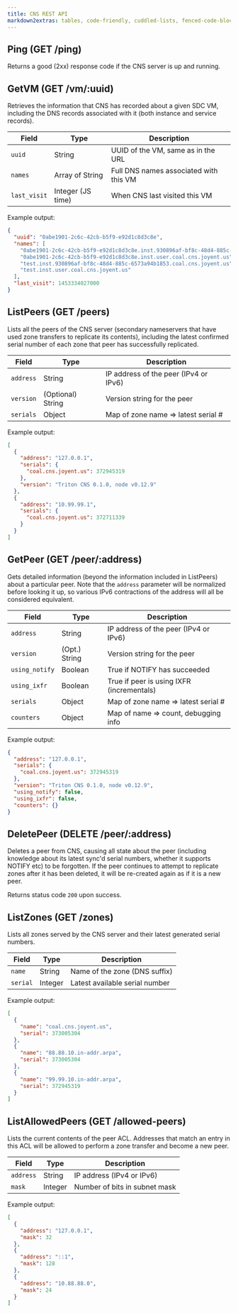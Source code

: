 ```yaml
---
title: CNS REST API
markdown2extras: tables, code-friendly, cuddled-lists, fenced-code-blocks
---
```

<!--
    This Source Code Form is subject to the terms of the Mozilla Public
    License, v. 2.0. If a copy of the MPL was not distributed with this
    file, You can obtain one at http://mozilla.org/MPL/2.0/.
-->
<!--
    Copyright (c) 2016, Joyent, Inc.
-->

## Ping (GET /ping)

Returns a good (2xx) response code if the CNS server is up and running.

## GetVM (GET /vm/:uuid)

Retrieves the information that CNS has recorded about a given SDC VM, including the DNS records associated with it (both instance and service records).

| Field        | Type              | Description                            |
| ------------ | ----------------- | -------------------------------------- |
| `uuid`       | String            | UUID of the VM, same as in the URL     |
| `names`      | Array of String   | Full DNS names associated with this VM |
| `last_visit` | Integer (JS time) | When CNS last visited this VM          |

Example output:

```json
{
  "uuid": "0abe1901-2c6c-42cb-b5f9-e92d1c8d3c8e",
  "names": [
    "0abe1901-2c6c-42cb-b5f9-e92d1c8d3c8e.inst.930896af-bf8c-48d4-885c-6573a94b1853.coal.cns.joyent.us",
    "0abe1901-2c6c-42cb-b5f9-e92d1c8d3c8e.inst.user.coal.cns.joyent.us",
    "test.inst.930896af-bf8c-48d4-885c-6573a94b1853.coal.cns.joyent.us",
    "test.inst.user.coal.cns.joyent.us"
  ],
  "last_visit": 1453334027000
}
```

## ListPeers (GET /peers)

Lists all the peers of the CNS server (secondary nameservers that have used zone transfers to replicate its contents), including the latest confirmed serial number of each zone that peer has successfully replicated.

| Field        | Type              | Description                            |
| ------------ | ----------------- | -------------------------------------- |
| `address`    | String            | IP address of the peer (IPv4 or IPv6)  |
| `version`    | (Optional) String | Version string for the peer            |
| `serials`    | Object            | Map of zone name => latest serial #    |

Example output:

```json
[
  {
    "address": "127.0.0.1",
    "serials": {
      "coal.cns.joyent.us": 372945319
    },
    "version": "Triton CNS 0.1.0, node v0.12.9"
  },
  {
    "address": "10.99.99.1",
    "serials": {
      "coal.cns.joyent.us": 372711339
    }
  }
]
```

## GetPeer (GET /peer/:address)

Gets detailed information (beyond the information included in ListPeers) about a particular peer. Note that the `address` parameter will be normalized before looking it up, so various IPv6 contractions of the address will all be considered equivalent.

| Field          | Type          | Description                               |
| -------------- | ------------- | ----------------------------------------- |
| `address`      | String        | IP address of the peer (IPv4 or IPv6)     |
| `version`      | (Opt.) String | Version string for the peer               |
| `using_notify` | Boolean       | True if NOTIFY has succeeded              |
| `using_ixfr`   | Boolean       | True if peer is using IXFR (incrementals) |
| `serials`      | Object        | Map of zone name => latest serial #       |
| `counters`     | Object        | Map of name => count, debugging info      |

Example output:

```json
{
  "address": "127.0.0.1",
  "serials": {
    "coal.cns.joyent.us": 372945319
  },
  "version": "Triton CNS 0.1.0, node v0.12.9",
  "using_notify": false,
  "using_ixfr": false,
  "counters": {}
}
```

## DeletePeer (DELETE /peer/:address)

Deletes a peer from CNS, causing all state about the peer (including knowledge about its latest sync'd serial numbers, whether it supports NOTIFY etc) to be forgotten. If the peer continues to attempt to replicate zones after it has been deleted, it will be re-created again as if it is a new peer.

Returns status code `200` upon success.

## ListZones (GET /zones)

Lists all zones served by the CNS server and their latest generated serial numbers.

| Field       | Type       | Description                       |
| ----------- | ---------- | --------------------------------- |
| `name`      | String     | Name of the zone (DNS suffix)     |
| `serial`    | Integer    | Latest available serial number    |

Example output:

```json
[
  {
    "name": "coal.cns.joyent.us",
    "serial": 373005304
  },
  {
    "name": "88.88.10.in-addr.arpa",
    "serial": 373005304
  },
  {
    "name": "99.99.10.in-addr.arpa",
    "serial": 372945319
  }
]
```

## ListAllowedPeers (GET /allowed-peers)

Lists the current contents of the peer ACL. Addresses that match an entry in this ACL will be allowed to perform a zone transfer and become a new peer.

| Field       | Type       | Description                       |
| ----------- | ---------- | --------------------------------- |
| `address`   | String     | IP address (IPv4 or IPv6)         |
| `mask`      | Integer    | Number of bits in subnet mask     |

Example output:

```json
[
  {
    "address": "127.0.0.1",
    "mask": 32
  },
  {
    "address": "::1",
    "mask": 128
  },
  {
    "address": "10.88.88.0",
    "mask": 24
  }
]
```
